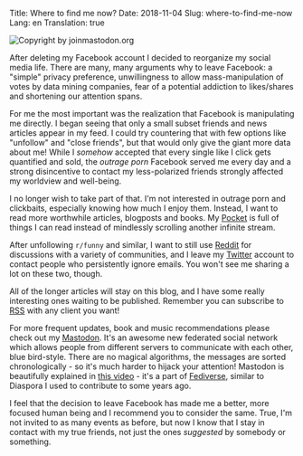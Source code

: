 Title: Where to find me now?
Date: 2018-11-04
Slug: where-to-find-me-now
Lang: en
Translation: true

![Copyright by joinmastodon.org](/images/24_where_to_find_me/mastodon.png)

After deleting my Facebook account I decided to reorganize my social media life. There are many, many arguments why to leave Facebook: a "simple" privacy preference, unwillingness to allow mass-manipulation of votes by data mining companies, fear of a potential addiction to likes/shares and shortening our attention spans.

For me the most important was the realization that Facebook is manipulating me directly. I began seeing that only a small subset friends and news articles appear in my feed. I could try countering that with few options like "unfollow" and "close friends", but that would only give the giant more data about me! While I _somehow_ accepted that every single like I click gets quantified and sold, the _outrage porn_ Facebook served me every day and a strong disincentive to contact my less-polarized friends strongly affected my worldview and well-being.

I no longer wish to take part of that. I'm not interested in outrage porn and clickbaits, especially knowing how much I enjoy them. Instead, I want to read more worthwhile articles, blogposts and books. My [Pocket](https://getpocket.com/) is full of things I can read instead of mindlessly scrolling another infinite stream.

After unfollowing `r/funny` and similar, I want to still use [Reddit](https://www.reddit.com/) for discussions with a variety of communities, and I leave my [Twitter](https://twitter.com/PawelNgei) account to contact people who persistently ignore emails. You won't see me sharing a lot on these two, though.

All of the longer articles will stay on this blog, and I have some really interesting ones waiting to be published. Remember you can subscribe to [RSS](feeds/all.atom.xml) with any client you want!

For more frequent updates, book and music recommendations please check out my [Mastodon](https://chaos.social/@alxd). It's an awesome new federated social network which allows people from different servers to communicate with each other, blue bird-style. There are no magical algorithms, the messages are sorted chronologically - so it's much harder to hijack your attention! Mastodon is beautifully explained in [this video](https://www.youtube.com/watch?v=IPSbNdBmWKE) - it's a part of [Fediverse](https://en.wikipedia.org/wiki/Fediverse), similar to Diaspora I used to contribute to some years ago.

I feel that the decision to leave Facebook has made me a better, more focused human being and I recommend you to consider the same. True, I'm not invited to as many events as before, but now I know that I stay in contact with my true friends, not just the ones _suggested_ by somebody or something.
